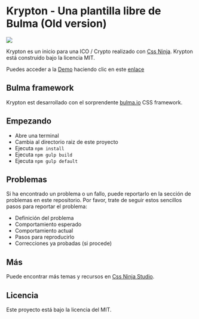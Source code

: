 # Krypton - Una plantilla libre de Bulma (Old version)
![](https://cssninja.io/storage/app/media/external/krypton/krypton-preview.png)

Krypton es un inicio para una ICO / Crypto realizado con <a href="https://cssninja.io">Css Ninja</a>. Krypton está construido bajo la licencia MIT.

Puedes acceder a la <a href="https://cssninjastudio.github.io/krypton/">Demo</a> haciendo clic en este <a href="https://cssninjastudio.github.io/krypton/">enlace</a>

## Bulma framework

Krypton est desarrollado con el sorprendente <a href="https://bulma.io">bulma.io</a> CSS framework.

## Empezando

* Abre una terminal
* Cambia al directorio raiz de este proyecto
* Ejecuta `npm install`
* Ejecuta `npm gulp build`
* Ejecuta `npm gulp default`

## Problemas

Si ha encontrado un problema o un fallo, puede reportarlo en la sección de problemas en este repositorio. Por favor, trate de seguir estos sencillos pasos para reportar el problema:

* Definición del problema
* Comportamiento esperado
* Comportamiento actual
* Pasos para reproducirlo
* Correcciones ya probadas (si procede)

## Más

Puede encontrar más temas y recursos en  [Css Ninja Studio](https://cssninja.io).

## Licencia
Este proyecto está bajo la licencia del MIT.
